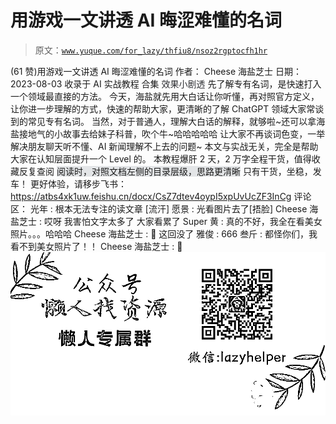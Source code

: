 # 用游戏一文讲透 AI 晦涩难懂的名词

> 原文：[`www.yuque.com/for_lazy/thfiu8/nsoz2rgptocfh1hr`](https://www.yuque.com/for_lazy/thfiu8/nsoz2rgptocfh1hr)

<ne-h2 id="8ea13076" data-lake-id="8ea13076"><ne-heading-ext><ne-heading-anchor></ne-heading-anchor><ne-heading-fold></ne-heading-fold></ne-heading-ext><ne-heading-content><ne-text id="uf7b82b79">(61 赞)用游戏一文讲透 AI 晦涩难懂的名词</ne-text></ne-heading-content></ne-h2> <ne-p id="u00d52f5e" data-lake-id="u00d52f5e"><ne-text id="ua478c3e5">作者： Cheese 海盐芝士</ne-text></ne-p> <ne-p id="u05ab4cad" data-lake-id="u05ab4cad"><ne-text id="u2ee194a5">日期：2023-08-03</ne-text></ne-p> <ne-p id="uaf2b8877" data-lake-id="uaf2b8877"><ne-text id="u9ccf38e8">收录于 AI 实战教程 合集</ne-text></ne-p> <ne-h2 id="e7f850b4" data-lake-id="e7f850b4"><ne-heading-ext><ne-heading-anchor></ne-heading-anchor><ne-heading-fold></ne-heading-fold></ne-heading-ext><ne-heading-content><ne-text id="u2ceacd51" style="background-color: rgb(255, 255, 255); color: rgb(47, 48, 52);">效果小剧透</ne-text></ne-heading-content></ne-h2> <ne-p id="u8fb4f86b" data-lake-id="u8fb4f86b"><ne-text id="ufd69a7d4">先了解专有名词，是快速打入一个领域最直接的方法。</ne-text></ne-p> <ne-p id="ub04e8513" data-lake-id="ub04e8513"><ne-text id="uf40509c7">今天，海盐就先用大白话让你听懂，再对照官方定义，让你进一步理解的方式，快速的帮助大家，更清晰的了解 ChatGPT 领域大家常谈到的常见专有名词。</ne-text></ne-p> <ne-p id="uc00e1a35" data-lake-id="uc00e1a35"><ne-text id="u0f64dbcd">当然，对于普通人，理解大白话的解释，就够啦~还可以拿海盐接地气的小故事去给妹子科普，吹个牛~哈哈哈哈哈</ne-text></ne-p> <ne-p id="ucc8d06e7" data-lake-id="ucc8d06e7"><ne-text id="u9ee31861">让大家不再谈词色变，一举解决朋友聊天听不懂、AI 新闻理解不上去的问题~</ne-text></ne-p> <ne-p id="u9e580275" data-lake-id="u9e580275"><ne-text id="u7c872ae3">本文与实战无关，完全是帮助大家在认知层面提升一个 Level 的。</ne-text></ne-p> <ne-p id="u6d977492" data-lake-id="u6d977492"><ne-text id="ud54cc5a7" ne-bold="true">本教程爆肝 2 天，2 万字全程干货，值得收藏反复查阅</ne-text></ne-p> <ne-p id="ud844c873" data-lake-id="ud844c873"><ne-text id="u64d78cd1" style="background-color: rgba(222, 224, 227, 0.8);">阅读时，对照文档左侧的目录层级，思路更清晰</ne-text></ne-p> <ne-p id="u8cf3b415" data-lake-id="u8cf3b415"><ne-text id="u920597b6">只有干货，坐稳，发车！</ne-text></ne-p> <ne-p id="uaa4680a0" data-lake-id="uaa4680a0"><ne-text id="ue244c72d">更好体验，请移步飞书：</ne-text>[<ne-text id="u33635399">https://atbs4xk1uw.feishu.cn/docx/CsZ7dtev4oypI5xpUvUcZF3InCg</ne-text>](https://atbs4xk1uw.feishu.cn/docx/CsZ7dtev4oypI5xpUvUcZF3InCg)</ne-p> <ne-hole id="u0384520f" data-lake-id="u0384520f"><ne-card data-card-name="hr" data-card-type="block" id="KMKNc" data-event-boundary="card"><ne-p id="u968c26dc" data-lake-id="u968c26dc"><ne-text id="u47d882ae">评论区：</ne-text></ne-p> <ne-p id="ueb37730e" data-lake-id="ueb37730e"><ne-text id="udc8b514b">光年 : 根本无法专注的读文章 [流汗]</ne-text> <ne-text id="uc1ce4639">愿景 : 光看图片去了[捂脸]</ne-text> <ne-text id="u0b079aa6">Cheese 海盐芝士 : 哎呀 我害怕文字太多了 大家看累了</ne-text> <ne-text id="u61ff7e88">Super 黄 : 真的不好，我全在看美女照片。。。哈哈哈</ne-text> <ne-text id="u647ef80b">Cheese 海盐芝士 : 🤔️ 这回没了</ne-text> <ne-text id="uffce965b">雅俊 : 666</ne-text> <ne-text id="u6aff006e">叁斤 : 都怪你们，我看不到美女照片了！！</ne-text> <ne-text id="u7104fb8a">Cheese 海盐芝士 : 🥹</ne-text></ne-p> <ne-p id="u13fecf12" data-lake-id="u13fecf12"><ne-card data-card-name="image" data-card-type="inline" id="Cd8qG" data-event-boundary="card">![](img/894d30a529e7c37bcd3392323c99941c.png)  <ne-hole id="ua2ef10d4" data-lake-id="ua2ef10d4"><ne-card data-card-name="hr" data-card-type="block" id="QjKVQ" data-event-boundary="card"></ne-card></ne-hole></ne-card></ne-p></ne-card></ne-hole>